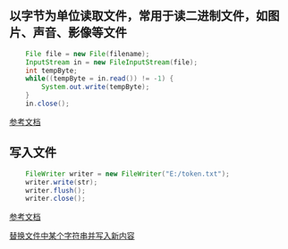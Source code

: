 ## 以字节为单位读取文件，常用于读二进制文件，如图片、声音、影像等文件

```java
    File file = new File(filename);
    InputStream in = new FileInputStream(file);
    int tempByte;
    while((tempByte = in.read()) != -1) {
        System.out.write(tempByte);
    }
    in.close();

```

[参考文档](https://juejin.im/post/6844903847329005575)

## 写入文件

```java
    FileWriter writer = new FileWriter("E:/token.txt");
    writer.write(str);
    writer.flush();
    writer.close();
```

[参考文档](https://blog.csdn.net/fuyuwei2015/article/details/44257639)

[替换文件中某个字符串并写入新内容](https://blog.csdn.net/zhangphil/article/details/43987105)